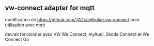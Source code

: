 ## vw-connect adapter for mqtt


modification de https://github.com/TA2k/ioBroker.vw-connect pour utilisation avec mqtt

devrait foncionner avec VW We Connect, myAudi, Skoda Connect et We Connect Go

